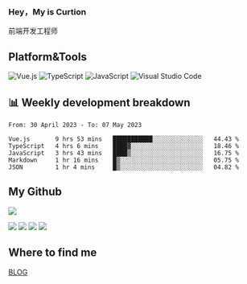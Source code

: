 ### Hey，My is Curtion
前端开发工程师
## Platform&Tools

![Vue.js](https://img.shields.io/badge/-Vue.js-4FC08D?style=flat-square&logo=Vue.js&logoColor=white)
![TypeScript](https://img.shields.io/badge/-TypeScript-007ACC?style=flat-square&logo=typescript&logoColor=white)
![JavaScript](https://img.shields.io/badge/-JavaScript-F7DF1E?style=flat-square&logo=javascript&logoColor=black)
![Visual Studio Code](https://img.shields.io/badge/-VSCode-007ACC?style=flat-square&logo=Visual-Studio-Code&logoColor=white)

## 📊 Weekly development breakdown

<!--START_SECTION:waka-->

```text
From: 30 April 2023 - To: 07 May 2023

Vue.js       9 hrs 53 mins   ███████████░░░░░░░░░░░░░░   44.43 %
TypeScript   4 hrs 6 mins    ████▓░░░░░░░░░░░░░░░░░░░░   18.46 %
JavaScript   3 hrs 43 mins   ████▒░░░░░░░░░░░░░░░░░░░░   16.75 %
Markdown     1 hr 16 mins    █▒░░░░░░░░░░░░░░░░░░░░░░░   05.75 %
JSON         1 hr 4 mins     █▒░░░░░░░░░░░░░░░░░░░░░░░   04.82 %
```

<!--END_SECTION:waka-->

## My Github

![](http://github-profile-summary-cards.vercel.app/api/cards/profile-details?username=curtion&theme=nord_bright)

![](http://github-profile-summary-cards.vercel.app/api/cards/stats?username=curtion&theme=nord_bright)
![](http://github-profile-summary-cards.vercel.app/api/cards/productive-time?username=curtion&theme=nord_bright&utcOffset=8)
![](http://github-profile-summary-cards.vercel.app/api/cards/repos-per-language?username=curtion&theme=nord_bright)
![](http://github-profile-summary-cards.vercel.app/api/cards/most-commit-language?username=curtion&theme=nord_bright)

## Where to find me

[BLOG](https://blog.3gxk.net)
